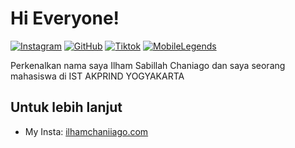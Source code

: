 # Hi Everyone!

[![Instagram](https://img.shields.io/badge/Instagram-000?style=flat&logoColor=flat&logo=instagram)](https://www.instagram.com/lynxmoriarty/)
[![GitHub](https://img.shields.io/badge/-GitHub-000?style=flat&logo=github)](https://www.github.com/ilhamchaniiago)
[![Tiktok](https://img.shields.io/badge/-Tiktok-000?style=flat&logo=tiktok)](https://www.tiktok.com/@iamchniago)
[![MobileLegends](https://img.shields.io/badge/-Tiktok-000?style=flat&logo=mobilelegends)](https://www.tiktok.com/@iamchniago)


Perkenalkan nama saya Ilham Sabillah Chaniago dan saya seorang mahasiswa di IST AKPRIND YOGYAKARTA

## Untuk lebih lanjut
- My Insta: [ilhamchaniiago.com](https://www.instagram.com/lynxmoriarty/)
